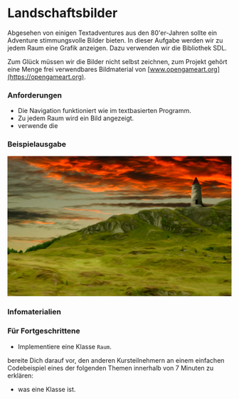 
# Landschaftsbilder

Abgesehen von einigen Textadventures aus den 80'er-Jahren sollte ein Adventure stimmungsvolle Bilder bieten. In dieser Aufgabe werden wir zu jedem Raum eine Grafik anzeigen. Dazu verwenden wir die Bibliothek SDL.

Zum Glück müssen wir die Bilder nicht selbst zeichnen, zum Projekt gehört eine Menge frei verwendbares Bildmaterial von [www.opengameart.org](https://opengameart.org).

### Anforderungen

* Die Navigation funktioniert wie im textbasierten Programm.
* Zu jedem Raum wird ein Bild angezeigt.
* verwende die 

### Beispielausgabe

![](bilder/turm.png)

### Infomaterialien



### Für Fortgeschrittene

* Implementiere eine Klasse `Raum`. 

bereite Dich darauf vor, den anderen Kursteilnehmern an einem einfachen Codebeispiel eines der folgenden Themen innerhalb von 7 Minuten zu erklären:

* was eine Klasse ist.

